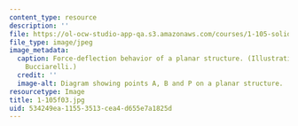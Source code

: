 ```yaml
---
content_type: resource
description: ''
file: https://ol-ocw-studio-app-qa.s3.amazonaws.com/courses/1-105-solid-mechanics-laboratory-fall-2003/534249ea11553513cea4d655e7a1825d_1-105f03.jpg
file_type: image/jpeg
image_metadata:
  caption: Force-deflection behavior of a planar structure. (Illustration by Louis
    Bucciarelli.)
  credit: ''
  image-alt: Diagram showing points A, B and P on a planar structure.
resourcetype: Image
title: 1-105f03.jpg
uid: 534249ea-1155-3513-cea4-d655e7a1825d
---
```

